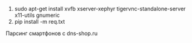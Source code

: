 1. sudo apt-get install xvfb xserver-xephyr tigervnc-standalone-server x11-utils gnumeric
2. pip install -m req.txt

Парсинг смартфонов с dns-shop.ru